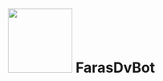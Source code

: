<h1 style="margin-left: 100px;"> <img src="https://user-images.githubusercontent.com/93007857/212833886-58ce3c54-16c2-46fe-aeef-ec6be4446cba.png"
  width="128"
  height="128"
  style="">
  FarasDvBot
</h1>
